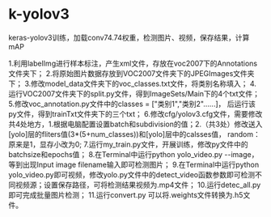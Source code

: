# k-yolov3
keras-yolov3训练，加载conv74.74权重，检测图片、视频，保存结果，计算mAP


1.利用labelImg进行样本标注，产生xml文件，存放在voc2007下的Annotations文件夹下；
2.将原始图片数据存放到VOC2007文件夹下的JPEGImages文件夹下；
3.修改model_data文件夹下的voc_classes.txt文件，将类别名称填入；
4.运行VOC2007文件夹下的split.py文件，得到ImageSets/Main下的4个txt文件；
5.修改voc_annotation.py文件中的classes = ["类别1","类别2"......]， 后运行该py文件，得到trainTxt文件夹下的三个txt；
6.修改cfg/yolov3.cfg文件，需要修改共4处地方，1.根据电脑配置设置batch和subdivision的值；2.（共3处）修改送入[yolo]层的fliters值(3*(5+num_classes))和[yolo]层中的calsses值， random：原来是1，显存小改为0;
7.运行my_train.py文件，开展训练，修改py文件中的batchsize和epochs值；
8.在Terminal中运行python yolo_video.py --image，等到出现Input image filename输入即可检测图片；
9.在Terminal中运行python yolo_video.py即可视频，修改yolo.py文件中的detect_video函数参数即可检测不同视频源；设置保存路径，可将检测结果视频为.mp4文件；
10.运行detec_all.py即可完成批量图片检测；
11.运行convert.py 可以将.weights文件转换为.h5文件。

